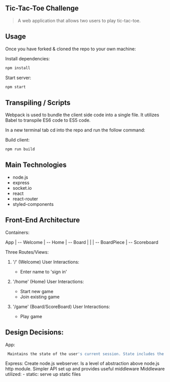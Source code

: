 ## Tic-Tac-Toe Challenge 

> A web application that allows two users to play tic-tac-toe.  


## Usage

Once you have forked & cloned the repo to your own machine:

Install dependencies:
```sh
npm install
```
Start server:
```sh
npm start
```

## Transpiling / Scripts
Webpack is used to bundle the client side code into a single file. It utilizes Babel to transpile ES6 code to ES5 code. 

In a new terminal tab cd into the repo and run the follow command:

Build client:
```sh
npm run build
```

## Main Technologies

- node.js 
- express
- socket.io
- react
- react-router
- styled-components

## Front-End Architecture

Containers: 

App 
 | 
 -- Welcome 
 | 
 -- Home 
 | 
 -- Board 
 |    | 
 |    -- BoardPiece 
 | 
 -- Scoreboard 

 Three Routes/Views:
   1. '/' (Welcome)
     User Interactions: 
        - Enter name to 'sign in'

   2. '/home' (Home)
     User Interactions:
        - Start new game
        - Join existing game 

   3. '/game' (Board/ScoreBoard)
     User Interactions:
        - Play game

 ## Design Decisions:

  App:
  ```sh
   Maintains the state of the user's current session. State includes the user's personal information (name, role('X' or 'O'), userWins ), opponents information (opponents name, opponents wins), and session information (gameId, activeGame).
  ```
   
    
    


Express: Create node.js webserver. Is a level of abstraction above node.js http module. Simpler API set up and provides useful middleware 
  Middleware utilized: 
    - static: serve up static files